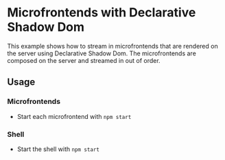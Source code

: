 # Microfrontends with Declarative Shadow Dom

This example shows how to stream in microfrontends that are rendered on the server using Declarative Shadow Dom. The microfrontends are composed on the server and streamed in out of order.

## Usage

### Microfrontends

- Start each microfrontend with `npm start`

### Shell

- Start the shell with `npm start`
